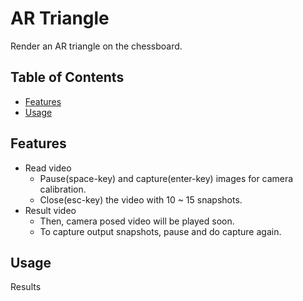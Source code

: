 # AR Triangle
Render an AR triangle on the chessboard.

## Table of Contents

- [Features](#features)
- [Usage](#usage)


## Features

- Read video
	- Pause(space-key) and capture(enter-key) images for camera calibration.
	- Close(esc-key) the video with 10 ~ 15 snapshots.
- Result video
	- Then, camera posed video will be played soon.
	- To capture output snapshots, pause and do capture again.

## Usage

Results

